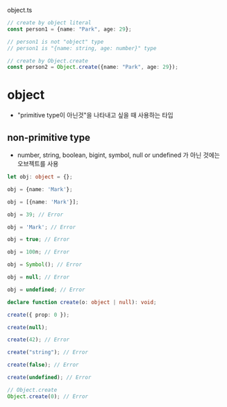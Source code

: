 
object.ts
```typescript
// create by object literal
const person1 = {name: "Park", age: 29};

// person1 is not "object" type
// person1 is "{name: string, age: number}" type

// create by Object.create
const person2 = Object.create({name: "Park", age: 29});
```

# object

- "primitive type이 아닌것"을 나타내고 싶을 때 사용하는 타입

## non-primitive type
- number, string, boolean, bigint, symbol, null or undefined 가 아닌 것에는 오브젝트를 사용

```typescript
let obj: object = {};

obj = {name: 'Mark'};

obj = [{name: 'Mark'}];

obj = 39; // Error

obj = 'Mark'; // Error

obj = true; // Error

obj = 100n; // Error

obj = Symbol(); // Error

obj = null; // Error

obj = undefined; // Error

declare function create(o: object | null): void;

create({ prop: 0 });

create(null);

create(42); // Error

create("string"); // Error

create(false); // Error

create(undefined); // Error

// Object.create
Object.create(0); // Error

```